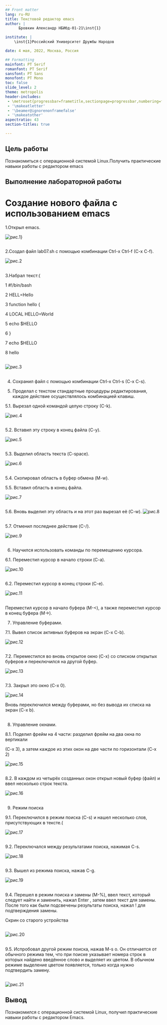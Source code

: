 ```yaml
---
## Front matter
lang: ru-RU
title: Текстовой редактор emacs
author: |
	  Бровкин Александр НБИбд-01-21\inst{1}

institute: |
	\inst{1}Российский Университет Дружбы Народов

date: 4 мая, 2022, Москва, Россия

## Formatting
mainfont: PT Serif
romanfont: PT Serif
sansfont: PT Sans
monofont: PT Mono
toc: false
slide_level: 2
theme: metropolis
header-includes: 
 - \metroset{progressbar=frametitle,sectionpage=progressbar,numbering=fraction}
 - '\makeatletter'
 - '\beamer@ignorenonframefalse'
 - '\makeatother'
aspectratio: 43
section-titles: true

---
```


## Цель работы

Познакомиться с операционной системой Linux.Получить практические навыки работы с редактором emacs

## Выполнение лабораторной работы

# Создание нового файла с использованием emacs


1.Открыл emacs.


![рис.1](image/1.png)}

##

2.Создал файл lab07.sh с помощью комбинации Ctrl-x Ctrl-f (C-x C-f).

![рис.2](image/4.png)

##

3.Набрал текст:(

1 #!/bin/bash

2 HELL=Hello

3 function hello {

4 LOCAL HELLO=World

5 echo $HELLO

6 }

7 echo $HELLO

8 hello

##

![рис.3](image/6.png)


##

4. Сохранил файл с помощью комбинации Ctrl-x Ctrl-s (C-x C-s).

5. Проделал с текстом стандартные процедуры редактирования, каждое действие осуществлялось комбинацией клавиш.

5.1. Вырезал одной командой целую строку (С-k).

![рис.4](image/8.png)

##

5.2. Вставил эту строку в конец файла (C-y).


![рис.5](image/10.png)

##

5.3. Выделил область текста (C-space).

![рис.6](image/11.png)

##

5.4. Скопировал область в буфер обмена (M-w).

5.5. Вставил область в конец файла.

![рис.7](image/12.png)

##

5.6. Вновь выделил эту область и на этот раз вырезал её (C-w).
![рис.8](image/13.png)

##

5.7. Отменил последнее действие (C-/).

![рис.9](image/14.png)

##

6. Научился использовать команды по перемещению курсора.

6.1. Переместил курсор в начало строки (C-a).

![рис.10](image/17.png)

##

6.2. Переместил курсор в конец строки (C-e).

![рис.11](image/15.png)

##

Переместил курсор в начало буфера (M-<), а также переместил курсор в конец буфера (M->).

7. Управление буферами.

7.1. Вывел список активных буферов на экран (C-x C-b).

![рис.12](image/19.png)

##

7.2. Переместился во вновь открытое окно (C-x)  со списком открытых буферов и переключился на другой буфер.

![рис.13](image/19.png)

##

7.3. Закрыл это окно (C-x 0).

![рис.14](image/20.png)

 Вновь переключился между буферами, но без вывода их списка на экран (C-x b).

##

8. Управление окнами.

8.1. Поделил фрейм на 4 части: разделил фрейм на два окна по вертикали

(C-x 3), а затем каждое из этих окон на две части по горизонтали (C-x 2)

![рис.15](image/22.png)

##

8.2. В каждом из четырёх созданных окон открыл новый буфер (файл) и ввел несколько строк текста.

![рис.16](image/24.png)

##

9. Режим поиска

9.1. Переключился в режим поиска (C-s) и нашел несколько слов, присутствующих в тексте.(

![рис.17](image/25.png)

##

9.2. Переключался между результатами поиска, нажимая C-s.

![рис.18](image/26.png)

##

9.3. Вышел из режима поиска, нажав C-g.

![рис.19](image/27.png)

##

9.4. Перешел в режим поиска и замены (M-%), ввел текст, который следует найти и заменить, нажал Enter , затем ввел текст для замены. После того как были подсвечены результаты поиска, нажал ! для подтверждения замены.

Cкрин со старого устройства

##

![рис.20](image/33.jpg)

##

9.5. Испробовал другой режим поиска, нажав M-s o. Он отличается от обычного режима тем, что при поиске указывает номера строк в которых найдено введённое слово и выделяет их цветом. В обычном режиме выделение цветом появляется, только когда нужно подтвердить замену.

##

![рис.21](image/28.png)

## Вывод

Познакомился с операционной системой Linux, получил практические навыки работы с редактором Emacs.


